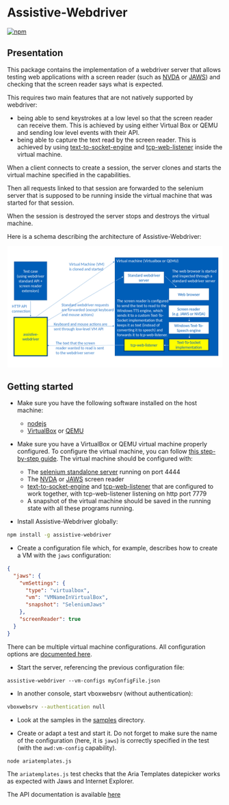 # Assistive-Webdriver

[![npm](https://img.shields.io/npm/v/assistive-webdriver)](https://www.npmjs.com/package/assistive-webdriver)

## Presentation

This package contains the implementation of a webdriver server that allows testing web applications with a screen reader (such as [NVDA](https://www.nvaccess.org/) or [JAWS](http://www.freedomscientific.com/products/software/jaws/)) and checking that the screen reader says what is expected.

This requires two main features that are not natively supported by webdriver:

- being able to send keystrokes at a low level so that the screen reader can receive them. This is achieved by using either Virtual Box or QEMU and sending low level events with their API.
- being able to capture the text read by the screen reader. This is achieved by using [text-to-socket-engine](https://github.com/AmadeusITGroup/Assistive-Webdriver/tree/master/text-to-socket-engine) and [tcp-web-listener](https://github.com/AmadeusITGroup/Assistive-Webdriver/tree/master/tcp-web-listener) inside the virtual machine.

When a client connects to create a session, the server clones and starts the virtual machine specified in the capabilities.

Then all requests linked to that session are forwarded to the selenium server that is supposed to be running inside the virtual machine that was started for that session.

When the session is destroyed the server stops and destroys the virtual machine.

Here is a schema describing the architecture of Assistive-Webdriver:

![Architecture of Assistive-Webdriver](https://raw.githubusercontent.com/AmadeusITGroup/Assistive-Webdriver/master/assistive-webdriver/architecture.png)

## Getting started

- Make sure you have the following software installed on the host machine:

  - [nodejs](https://nodejs.org)
  - [VirtualBox](https://www.virtualbox.org/) or [QEMU](https://www.qemu.org/)

- Make sure you have a VirtualBox or QEMU virtual machine properly configured. To configure the virtual machine, you can follow [this step-by-step guide](https://github.com/AmadeusITGroup/Assistive-Webdriver/tree/master/assistive-webdriver/vm-guide/README.md). The virtual machine should be configured with:

  - The [selenium standalone server](https://www.selenium.dev/downloads)
    running on port 4444
  - The [NVDA](https://www.nvaccess.org/download/) or [JAWS](https://support.freedomscientific.com/Downloads/JAWS) screen reader
  - [text-to-socket-engine](https://github.com/AmadeusITGroup/Assistive-Webdriver/tree/master/text-to-socket-engine) and [tcp-web-listener](https://github.com/AmadeusITGroup/Assistive-Webdriver/tree/master/tcp-web-listener) that are configured to work together, with tcp-web-listener listening on http port 7779
  - A snapshot of the virtual machine should be saved in the running state with all these programs running.

- Install Assistive-Webdriver globally:

```sh
npm install -g assistive-webdriver
```

- Create a configuration file which, for example, describes how to create a VM with the `jaws` configuration:

```json
{
  "jaws": {
    "vmSettings": {
      "type": "virtualbox",
      "vm": "VMNameInVirtualBox",
      "snapshot": "SeleniumJaws"
    },
    "screenReader": true
  }
}
```

There can be multiple virtual machine configurations. All configuration options are [documented here](https://github.com/AmadeusITGroup/Assistive-Webdriver/tree/master/assistive-webdriver/configuration.md).

- Start the server, referencing the previous configuration file:

```
assistive-webdriver --vm-configs myConfigFile.json
```

- In another console, start vboxwebsrv (without authentication):

```sh
vboxwebsrv --authentication null
```

- Look at the samples in the [samples](https://github.com/AmadeusITGroup/Assistive-Webdriver/tree/master/assistive-webdriver/samples) directory.

- Create or adapt a test and start it. Do not forget to make sure the name of the configuration (here, it is `jaws`) is correctly specified in the test (with the `awd:vm-config` capability).

```
node ariatemplates.js
```

The `ariatemplates.js` test checks that the Aria Templates datepicker works as expected with Jaws and Internet Explorer.

The API documentation is available [here](https://amadeusitgroup.github.io/Assistive-Webdriver/assistive-webdriver)
